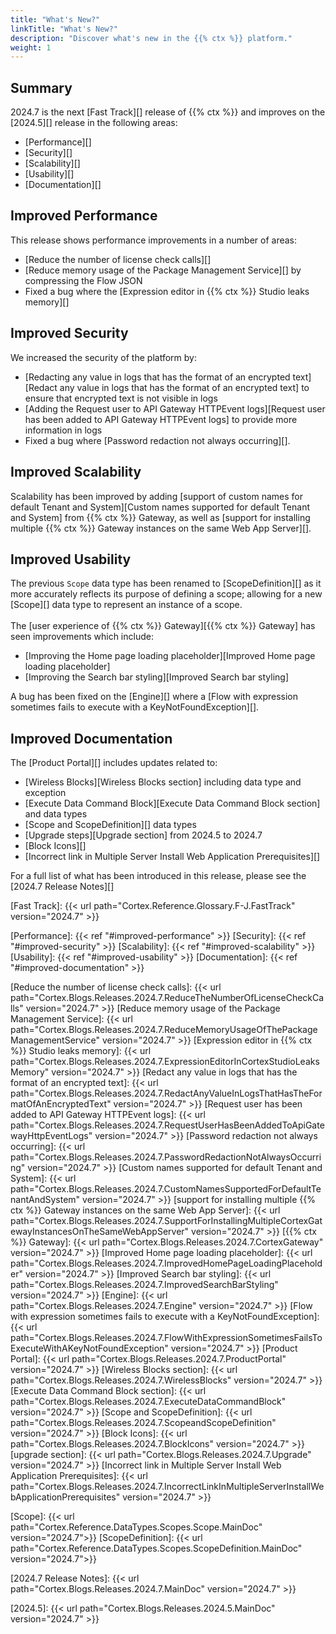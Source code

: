 ```yaml
---
title: "What's New?"
linkTitle: "What's New?"
description: "Discover what's new in the {{% ctx %}} platform."
weight: 1
---
```


## Summary

2024.7 is the next [Fast Track][] release of {{% ctx %}} and improves on the [2024.5][] release in the following areas:

* [Performance][]
* [Security][]
* [Scalability][]
* [Usability][]
* [Documentation][]

## Improved Performance

This release shows performance improvements in a number of areas:

* [Reduce the number of license check calls][]
* [Reduce memory usage of the Package Management Service][] by compressing the Flow JSON
* Fixed a bug where the [Expression editor in {{% ctx %}} Studio leaks memory][]

## Improved Security

We increased the security of the platform by:

* [Redacting any value in logs that has the format of an encrypted text][Redact any value in logs that has the format of an encrypted text] to ensure that encrypted text is not visible in logs
* [Adding the Request user to API Gateway HTTPEvent logs][Request user has been added to API Gateway HTTPEvent logs] to provide more information in logs
* Fixed a bug where [Password redaction not always occurring][].  

## Improved Scalability

Scalability has been improved by adding [support of custom names for default Tenant and System][Custom names supported for default Tenant and System] from {{% ctx %}} Gateway, as well as [support for installing multiple {{% ctx %}} Gateway instances on the same Web App Server][].

## Improved Usability

The previous `Scope` data type has been renamed to [ScopeDefinition][] as it more accurately reflects its purpose of defining a scope; allowing for a new [Scope][] data type to represent an instance of a scope.  
\
The [user experience of {{% ctx %}} Gateway][{{% ctx %}} Gateway] has seen improvements which include:

* [Improving the Home page loading placeholder][Improved Home page loading placeholder]
* [Improving the Search bar styling][Improved Search bar styling]

A bug has been fixed on the [Engine][] where a [Flow with expression sometimes fails to execute with a KeyNotFoundException][].  

## Improved Documentation

The [Product Portal][] includes updates related to:

* [Wireless Blocks][Wireless Blocks section] including data type and exception
* [Execute Data Command Block][Execute Data Command Block section] and data types
* [Scope and ScopeDefinition][] data types
* [Upgrade steps][Upgrade section] from 2024.5 to 2024.7
* [Block Icons][]
* [Incorrect link in Multiple Server Install Web Application Prerequisites][]

For a full list of what has been introduced in this release, please see the [2024.7 Release Notes][]

[Fast Track]: {{< url path="Cortex.Reference.Glossary.F-J.FastTrack" version="2024.7" >}}

[Performance]: {{< ref "#improved-performance" >}}
[Security]: {{< ref "#improved-security" >}}
[Scalability]: {{< ref "#improved-scalability" >}}
[Usability]: {{< ref "#improved-usability" >}}
[Documentation]: {{< ref "#improved-documentation" >}}

[Reduce the number of license check calls]: {{< url path="Cortex.Blogs.Releases.2024.7.ReduceTheNumberOfLicenseCheckCalls" version="2024.7" >}}
[Reduce memory usage of the Package Management Service]: {{< url path="Cortex.Blogs.Releases.2024.7.ReduceMemoryUsageOfThePackageManagementService" version="2024.7" >}}
[Expression editor in {{% ctx %}} Studio leaks memory]: {{< url path="Cortex.Blogs.Releases.2024.7.ExpressionEditorInCortexStudioLeaksMemory" version="2024.7" >}}
[Redact any value in logs that has the format of an encrypted text]: {{< url path="Cortex.Blogs.Releases.2024.7.RedactAnyValueInLogsThatHasTheFormatOfAnEncryptedText" version="2024.7" >}}
[Request user has been added to API Gateway HTTPEvent logs]: {{< url path="Cortex.Blogs.Releases.2024.7.RequestUserHasBeenAddedToApiGatewayHttpEventLogs" version="2024.7" >}}
[Password redaction not always occurring]: {{< url path="Cortex.Blogs.Releases.2024.7.PasswordRedactionNotAlwaysOccurring" version="2024.7" >}}
[Custom names supported for default Tenant and System]: {{< url path="Cortex.Blogs.Releases.2024.7.CustomNamesSupportedForDefaultTenantAndSystem" version="2024.7" >}}
[support for installing multiple {{% ctx %}} Gateway instances on the same Web App Server]: {{< url path="Cortex.Blogs.Releases.2024.7.SupportForInstallingMultipleCortexGatewayInstancesOnTheSameWebAppServer" version="2024.7" >}}
[{{% ctx %}} Gateway]: {{< url path="Cortex.Blogs.Releases.2024.7.CortexGateway" version="2024.7" >}}
[Improved Home page loading placeholder]: {{< url path="Cortex.Blogs.Releases.2024.7.ImprovedHomePageLoadingPlaceholder" version="2024.7" >}}
[Improved Search bar styling]: {{< url path="Cortex.Blogs.Releases.2024.7.ImprovedSearchBarStyling" version="2024.7" >}}
[Engine]: {{< url path="Cortex.Blogs.Releases.2024.7.Engine" version="2024.7" >}}
[Flow with expression sometimes fails to execute with a KeyNotFoundException]: {{< url path="Cortex.Blogs.Releases.2024.7.FlowWithExpressionSometimesFailsToExecuteWithAKeyNotFoundException" version="2024.7" >}}
[Product Portal]: {{< url path="Cortex.Blogs.Releases.2024.7.ProductPortal" version="2024.7" >}}
[Wireless Blocks section]: {{< url path="Cortex.Blogs.Releases.2024.7.WirelessBlocks" version="2024.7" >}}
[Execute Data Command Block section]: {{< url path="Cortex.Blogs.Releases.2024.7.ExecuteDataCommandBlock" version="2024.7" >}}
[Scope and ScopeDefinition]: {{< url path="Cortex.Blogs.Releases.2024.7.ScopeandScopeDefinition" version="2024.7" >}}
[Block Icons]: {{< url path="Cortex.Blogs.Releases.2024.7.BlockIcons" version="2024.7" >}}
[upgrade section]: {{< url path="Cortex.Blogs.Releases.2024.7.Upgrade" version="2024.7" >}}
[Incorrect link in Multiple Server Install Web Application Prerequisites]: {{< url path="Cortex.Blogs.Releases.2024.7.IncorrectLinkInMultipleServerInstallWebApplicationPrerequisites" version="2024.7" >}}

[Scope]: {{< url path="Cortex.Reference.DataTypes.Scopes.Scope.MainDoc" version="2024.7">}}
[ScopeDefinition]: {{< url path="Cortex.Reference.DataTypes.Scopes.ScopeDefinition.MainDoc" version="2024.7">}}

[2024.7 Release Notes]: {{< url path="Cortex.Blogs.Releases.2024.7.MainDoc" version="2024.7" >}}

[2024.5]: {{< url path="Cortex.Blogs.Releases.2024.5.MainDoc" version="2024.7" >}}

